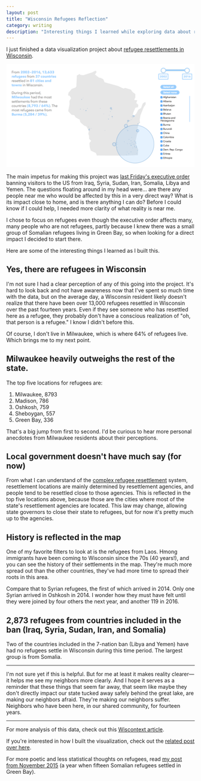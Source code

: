 ```yaml
---
layout: post
title: "Wisconsin Refugees Reflection"
category: writing
description: "Interesting things I learned while exploring data about refugee resettlements in Wisconsin"
---
```


I just finished a data visualization project about [refugee resettlements in Wisconsin](http://kevinmcgillivray.net/wisconsin-refugees).

[![Wisconsin refugees screenshot](/img/wisconsin-refugees-preview.png)](http://kevinmcgillivray.net/wisconsin-refugees)

The main impetus for making this project was [last Friday's executive order](http://www.npr.org/2017/01/31/512439121/trumps-executive-order-on-immigration-annotated) banning visitors to the US from Iraq, Syria, Sudan, Iran, Somalia, Libya and Yemen. The questions floating around in my head were... are there any people near me who would be affected by this in a very direct way? What is its impact close to home, and is there anything I can do? Before I could know if I could help, I needed more clarity of what reality is near me.

I chose to focus on refugees even though the executive order affects many, many people who are not refugees, partly because I knew there was a small group of Somalian refugees living in Green Bay, so when looking for a direct impact I decided to start there.

Here are some of the interesting things I learned as I built this.

## Yes, there are refugees in Wisconsin

I'm not sure I had a clear perception of any of this going into the project. It's hard to look back and not have awareness now that I've spent so much time with the data, but on the average day, a Wisconsin resident likely doesn't realize that there have been over 13,000 refugees resettled in Wisconsin over the past fourteen years. Even if they see someone who has resettled here as a refugee, they probably don't have a conscious realization of "oh, that person is a refugee." I know I didn't before this.

Of course, I don't live in Milwaukee, which is where 64% of refugees live. Which brings me to my next point.

## Milwaukee heavily outweighs the rest of the state.

The top five locations for refugees are:

1. Milwaukee, 8793
2. Madison, 786
3. Oshkosh, 759
4. Sheboygan, 557
5. Green Bay, 336

That's a big jump from first to second. I'd be curious to hear more personal anecdotes from Milwaukee residents about their perceptions.

## Local government doesn't have much say (for now)

From what I can understand of the [complex refugee resettlement](https://obamawhitehouse.archives.gov/blog/2015/11/20/infographic-screening-process-refugee-entry-united-states) system, resettlement locations are mainly determined by resettlement agencies, and people tend to be resettled close to those agencies. This is reflected in the top five locations above, because those are the cities where most of the state's resettlement agencies are located. This law may change, allowing state governors to close their state to refugees, but for now it's pretty much up to the agencies.

## History is reflected in the map

One of my favorite filters to look at is the refugees from Laos. Hmong immigrants have been coming to Wisconsin since the 70s (40 years!), and you can see the history of their settlements in the map. They're much more spread out than the other countries, they've had more time to spread their roots in this area.

Compare that to Syrian refugees, the first of which arrived in 2014. Only one Syrian arrived in Oshkosh in 2014. I wonder how they must have felt until they were joined by four others the next year, and another 119 in 2016.

## 2,873 refugees from countries included in the ban (Iraq, Syria, Sudan, Iran, and Somalia)

Two of the countries included in the 7-nation ban (Libya and Yemen) have had no refugees settle in Wisconsin during this time period. The largest group is from Somalia.

---

I'm not sure yet if this is helpful. But for me at least it makes reality clearer—it helps me see my neighbors more clearly. And I hope it serves as a reminder that these things that seem far away, that seem like maybe they don't directly impact our state tucked away safely behind the great lake, are making our neighbors afraid. They're making our neighbors suffer. Neighbors who have been here, in our shared community, for fourteen years.

---

For more analysis of this data, check out this [Wiscontext article](http://www.wiscontext.org/refugee-resettlement-wisconsin-numbers).

If you're interested in how I built the visualization, check out the [related post over here](/wisconsin-refugees-development-notes).

For more poetic and less statistical thoughts on refugees, read [my post from November 2015](/sanctuary) (a year when fifteen Somalian refugees settled in Green Bay).
